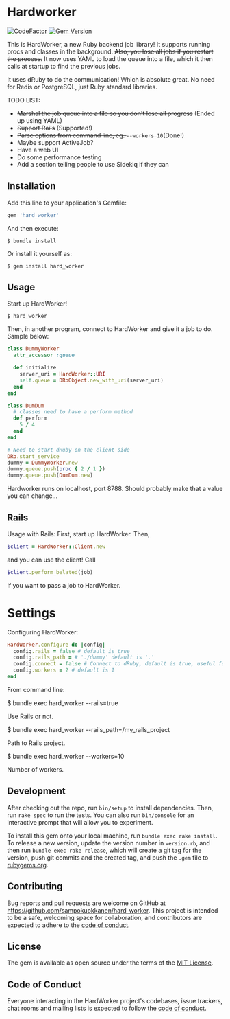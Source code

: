 # Hardworker

[![CodeFactor](https://www.codefactor.io/repository/github/sampokuokkanen/hard_worker/badge)](https://www.codefactor.io/repository/github/sampokuokkanen/hard_worker) [![Gem Version](https://badge.fury.io/rb/hard_worker.svg)](https://badge.fury.io/rb/hard_worker)

This is HardWorker, a new Ruby backend job library! It supports running procs and classes in the background. 
 ~~Also, you lose all jobs if you restart the process.~~ It now uses YAML to load the queue into a file, which it then calls at startup to find the previous jobs. 

It uses dRuby to do the communication! Which is absolute great. No need for Redis or PostgreSQL, just Ruby standard libraries. 

TODO LIST: 
- ~~Marshal the job queue into a file so you don't lose all progress~~
  (Ended up using YAML)
- ~~Support Rails~~ (Supported!)
- ~~Parse options from command line, eg. `--workers 10`~~(Done!)
- Maybe support ActiveJob?
- Have a web UI
- Do some performance testing
- Add a section telling people to use Sidekiq if they can

## Installation

Add this line to your application's Gemfile:

```ruby
gem 'hard_worker'
```

And then execute:

    $ bundle install

Or install it yourself as:

    $ gem install hard_worker

## Usage

Start up HardWorker! 

    $ hard_worker

Then, in another program, connect to HardWorker and give it a job to do. 
Sample below:

```ruby
class DummyWorker
  attr_accessor :queue

  def initialize
    server_uri = HardWorker::URI
    self.queue = DRbObject.new_with_uri(server_uri)
  end
end

class DumDum
  # classes need to have a perform method
  def perform
    5 / 4
  end
end

# Need to start dRuby on the client side
DRb.start_service
dummy = DummyWorker.new
dummy.queue.push(proc { 2 / 1 })
dummy.queue.push(DumDum.new)
```

Hardworker runs on localhost, port 8788. Should probably make that a value you can change...

## Rails

Usage with Rails:
First, start up HardWorker. 
Then, 
```ruby
$client = HardWorker::Client.new
```

and you can use the client! 
Call 

```ruby
$client.perform_belated(job)
```
If you want to pass a job to HardWorker. 

# Settings
Configuring HardWorker:

```ruby
HardWorker.configure do |config|
  config.rails = false # default is true
  config.rails_path = # './dummy' default is '.'
  config.connect = false # Connect to dRuby, default is true, useful for testing only
  config.workers = 2 # default is 1
end
```

From command line:

$ bundle exec hard_worker --rails=true

Use Rails or not. 

$ bundle exec hard_worker --rails_path=/my_rails_project

Path to Rails project. 

$ bundle exec hard_worker --workers=10

Number of workers. 
## Development

After checking out the repo, run `bin/setup` to install dependencies. Then, run `rake spec` to run the tests. You can also run `bin/console` for an interactive prompt that will allow you to experiment.

To install this gem onto your local machine, run `bundle exec rake install`. To release a new version, update the version number in `version.rb`, and then run `bundle exec rake release`, which will create a git tag for the version, push git commits and the created tag, and push the `.gem` file to [rubygems.org](https://rubygems.org).

## Contributing

Bug reports and pull requests are welcome on GitHub at https://github.com/sampokuokkanen/hard_worker. This project is intended to be a safe, welcoming space for collaboration, and contributors are expected to adhere to the [code of conduct](https://github.com/[USERNAME]/hardworker/blob/master/CODE_OF_CONDUCT.md).

## License

The gem is available as open source under the terms of the [MIT License](https://opensource.org/licenses/MIT).

## Code of Conduct

Everyone interacting in the HardWorker project's codebases, issue trackers, chat rooms and mailing lists is expected to follow the [code of conduct](https://github.com/[USERNAME]/hardworker/blob/master/CODE_OF_CONDUCT.md).
